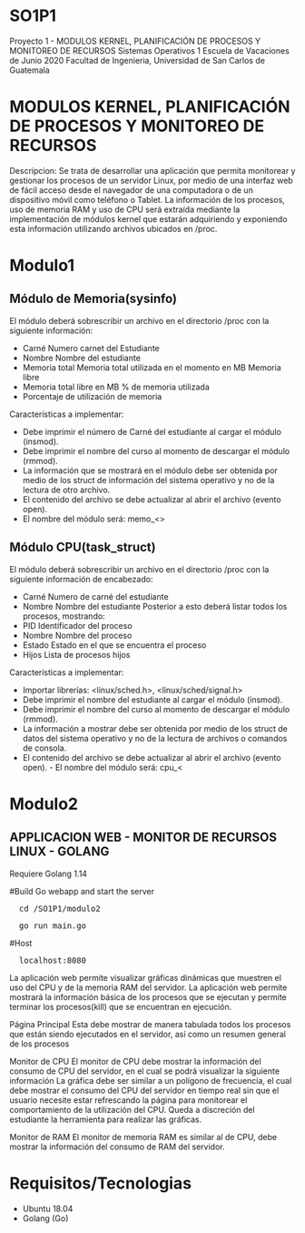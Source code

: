# SO1P1
Proyecto 1 - MODULOS KERNEL, PLANIFICACIÓN DE PROCESOS Y MONITOREO DE RECURSOS
Sistemas Operativos 1
Escuela de Vacaciones de Junio 2020
Facultad de Ingenieria, Universidad de San Carlos de Guatemala


# MODULOS KERNEL, PLANIFICACIÓN DE PROCESOS Y MONITOREO DE RECURSOS
Descripcion:
Se trata de desarrollar una aplicación que permita monitorear y gestionar los procesos de un servidor Linux, por medio de una interfaz web de fácil acceso desde el navegador de una computadora o de un dispositivo móvil como teléfono o Tablet. 
La información de los procesos, uso de memoria RAM y uso de CPU será extraída mediante la implementación de módulos kernel que estarán adquiriendo y exponiendo esta información utilizando archivos ubicados en /proc.

# Modulo1
## Módulo de Memoria(sysinfo)
El módulo deberá sobrescribir un archivo en el directorio /proc con la siguiente información:
- Carné Numero carnet del Estudiante 
- Nombre Nombre del estudiante 
- Memoria total Memoria total utilizada en el momento en MB Memoria libre 
- Memoria total libre en MB % de memoria utilizada 
- Porcentaje de utilización de memoria

Características a implementar: 
- Debe imprimir el número de Carné del estudiante al cargar el módulo (insmod). 
- Debe imprimir el nombre del curso al momento de descargar el módulo (rmmod). 
- La información que se mostrará en el módulo debe ser obtenida por medio de los struct de información del sistema operativo y no de la lectura de otro archivo. 
- El contenido del archivo se debe actualizar al abrir el archivo (evento open). 
- El nombre del módulo será: memo_<<carne>>


## Módulo CPU(task_struct)
El módulo deberá sobrescribir un archivo en el directorio /proc con la siguiente información de encabezado: 
- Carné Numero de carné del estudiante 
- Nombre Nombre del estudiante
Posterior a esto deberá listar todos los procesos, mostrando:
- PID Identificador del proceso 
- Nombre Nombre del proceso 
- Estado Estado en el que se encuentra el proceso 
- Hijos Lista de procesos hijos

Características a implementar: 
- Importar librerías: <linux/sched.h>, <linux/sched/signal.h> 
- Debe imprimir el nombre del estudiante al cargar el módulo (insmod). 
- Debe imprimir el nombre del curso al momento de descargar el módulo (rmmod). 
- La información a mostrar debe ser obtenida por medio de los struct de datos del sistema operativo y no de la lectura de archivos o comandos de consola. 
- El contenido del archivo se debe actualizar al abrir el archivo (evento open). - El nombre del módulo será: cpu_<<carne>
  


# Modulo2
## APPLICACION WEB - MONITOR DE RECURSOS LINUX - GOLANG

Requiere Golang 1.14  

#Build Go webapp and start the server  
<pre>  cd /SO1P1/modulo2</pre>      
<pre>  go run main.go </pre>  

#Host  
<pre>  localhost:8080</pre>   

La aplicación web permite visualizar gráficas dinámicas que muestren el uso del CPU y de la memoria RAM del servidor. 
La aplicación web permite mostrará la información básica de los procesos que se ejecutan y permite terminar los procesos(kill) que se encuentran en ejecución.

Página Principal
Esta debe mostrar de manera tabulada todos los procesos que están siendo ejecutados en el servidor, así como un resumen general de los procesos

Monitor de CPU 
El monitor de CPU debe mostrar la información del consumo de CPU del servidor, en el cual se podrá visualizar la siguiente información
La gráfica debe ser similar a un polígono de frecuencia, el cual debe mostrar el consumo del CPU del servidor en tiempo real sin que el usuario necesite estar refrescando la página para monitorear el comportamiento de la utilización del CPU. Queda a discreción del estudiante la herramienta para realizar las gráficas.

Monitor de RAM 
El monitor de memoria RAM es similar al de CPU, debe mostrar la información del consumo de RAM del servidor.

# Requisitos/Tecnologias
- Ubuntu 18.04
- Golang (Go)
